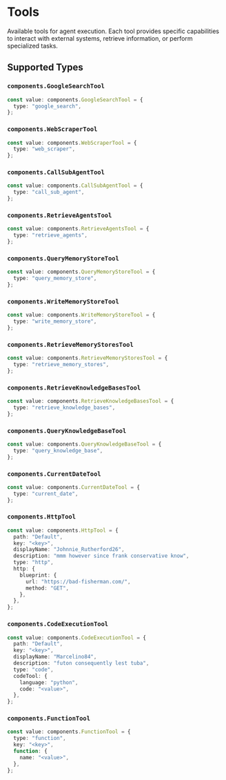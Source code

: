# Tools

Available tools for agent execution. Each tool provides specific capabilities to interact with external systems, retrieve information, or perform specialized tasks.


## Supported Types

### `components.GoogleSearchTool`

```typescript
const value: components.GoogleSearchTool = {
  type: "google_search",
};
```

### `components.WebScraperTool`

```typescript
const value: components.WebScraperTool = {
  type: "web_scraper",
};
```

### `components.CallSubAgentTool`

```typescript
const value: components.CallSubAgentTool = {
  type: "call_sub_agent",
};
```

### `components.RetrieveAgentsTool`

```typescript
const value: components.RetrieveAgentsTool = {
  type: "retrieve_agents",
};
```

### `components.QueryMemoryStoreTool`

```typescript
const value: components.QueryMemoryStoreTool = {
  type: "query_memory_store",
};
```

### `components.WriteMemoryStoreTool`

```typescript
const value: components.WriteMemoryStoreTool = {
  type: "write_memory_store",
};
```

### `components.RetrieveMemoryStoresTool`

```typescript
const value: components.RetrieveMemoryStoresTool = {
  type: "retrieve_memory_stores",
};
```

### `components.RetrieveKnowledgeBasesTool`

```typescript
const value: components.RetrieveKnowledgeBasesTool = {
  type: "retrieve_knowledge_bases",
};
```

### `components.QueryKnowledgeBaseTool`

```typescript
const value: components.QueryKnowledgeBaseTool = {
  type: "query_knowledge_base",
};
```

### `components.CurrentDateTool`

```typescript
const value: components.CurrentDateTool = {
  type: "current_date",
};
```

### `components.HttpTool`

```typescript
const value: components.HttpTool = {
  path: "Default",
  key: "<key>",
  displayName: "Johnnie_Rutherford26",
  description: "mmm however since frank conservative know",
  type: "http",
  http: {
    blueprint: {
      url: "https://bad-fisherman.com/",
      method: "GET",
    },
  },
};
```

### `components.CodeExecutionTool`

```typescript
const value: components.CodeExecutionTool = {
  path: "Default",
  key: "<key>",
  displayName: "Marcelino84",
  description: "futon consequently lest tuba",
  type: "code",
  codeTool: {
    language: "python",
    code: "<value>",
  },
};
```

### `components.FunctionTool`

```typescript
const value: components.FunctionTool = {
  type: "function",
  key: "<key>",
  function: {
    name: "<value>",
  },
};
```


